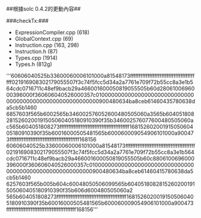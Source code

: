 ##根據solc 0.4.2的更動內容##

###checkTx:###
* ExpressionCompiler.cpp (618)
* GlobalContext.cpp      (69)
* Instruction.cpp        (163, 298)
* Instruction.h          (87)
* Types.cpp              (1914)
* Types.h                (812g)


'''60606040525b33600060006101000a81548173ffffffffffffffffffffffffffffffffffffffff021916908302179055507f3c74f5fcc5d34a2a7761e709f72b55cc8a3e1b564cdc0716711c48ef9bacb29a466001600050819055505b60d2806100696000396000f360606040526000357c0100000000000000000000000000000000000000000000000000000000900480634ba8ceb61460435780638da5cb5b1460 6857603f565b6002565b346002576052600480505060a3565b6040518082815260200191505060405180910390f35b346002576077600480505060ac565b604051808273ffffffffffffffffffffffffffffffffffffffff16815260200191505060405180910390f35b60016000505481565b600060009054906101000a900473ffffffffffffffffffffffffffffffffffffffff168156
60606040525b33600060006101000a81548173ffffffffffffffffffffffffffffffffffffffff021916908302179055507f3c74f5fcc5d34a2a7761e709f72b55cc8a3e1b564cdc0716711c48ef9bacb29a466001600050819055505b60c8806100696000396000f360606040526000357c0100000000000000000000000000000000000000000000000000000000900480634ba8ceb61460415780638da5cb5b1460 6257603f565b005b604c60048050506099565b6040518082815260200191505060405180910390f35b606d600480505060a2                    565b604051808273ffffffffffffffffffffffffffffffffffffffff16815260200191505060405180910390f35b60016000505481565b600060009054906101000a900473ffffffffffffffffffffffffffffffffffffffff168156'''

